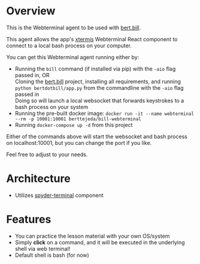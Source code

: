 # Overview

This is the Webterminal agent to be used with [bert.bill](https://github.com/berttejeda/bert.bill).

This agent allows the app's [xtermjs]((https://github.com/xtermjs/xterm.js/)) Webterminal React component to connect 
to a local bash process on your computer.

You can get this Webterminal agent running either by:

- Running the `bill` command (if installed via pip) with the `-aio` flag passed in, OR<br />
  Cloning the [bert.bill](https://github.com/berttejeda/bert.bill) project, installing all requirements, and 
  running `python bertdotbill/app.py` from the commandline with the `-aio` flag passed in<br />
  Doing so will launch a local websocket that forwards keystrokes to a bash process on your system
- Running the pre-built docker image: `docker run -it --name webterminal --rm -p 10001:10001 berttejeda/bill-webterminal`
- Running `docker-compose up -d` from this project

Either of the commands above will start the websocket and bash process on localhost:10001, 
but you can change the port if you like.

Feel free to adjust to your needs.

# Architecture

- Utilizes [spyder-terminal](https://github.com/spyder-ide/spyder-terminal) component

# Features

- You can practice the lesson material with your own OS/system
- Simply **click** on a command, and it will be executed in the underlying shell via web terminal!
- Default shell is bash (for now)